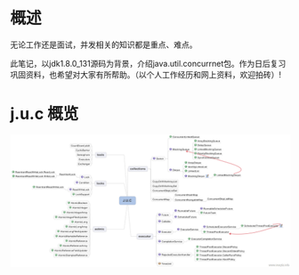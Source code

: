 # 概述
无论工作还是面试，并发相关的知识都是重点、难点。

此笔记，以jdk1.8.0_131源码为背景，介绍java.util.concurrnet包。作为日后复习巩固资料，也希望对大家有所帮助。（以个人工作经历和网上资料，欢迎拍砖）!

# j.u.c 概览
![j.u.c ](https://github.com/alanzhang211/learning-note/blob/master/img/J.U.C.png)
